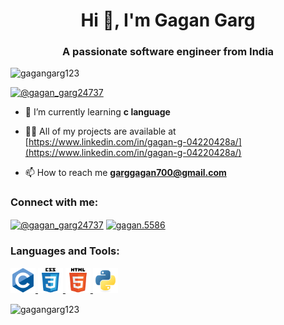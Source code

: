 <h1 align="center">Hi 👋, I'm Gagan Garg</h1>
<h3 align="center">A passionate software engineer from India</h3>

<p align="left"> <img src="https://komarev.com/ghpvc/?username=gagangarg123&label=Profile%20views&color=0e75b6&style=flat" alt="gagangarg123" /> </p>

<p align="left"> <a href="https://twitter.com/@gagan_garg24737" target="blank"><img src="https://img.shields.io/twitter/follow/@gagan_garg24737?logo=twitter&style=for-the-badge" alt="@gagan_garg24737" /></a> </p>

- 🌱 I’m currently learning **c language**

- 👨‍💻 All of my projects are available at [https://www.linkedin.com/in/gagan-g-04220428a/](https://www.linkedin.com/in/gagan-g-04220428a/)

- 📫 How to reach me **garggagan700@gmail.com**

<h3 align="left">Connect with me:</h3>
<p align="left">
<a href="https://twitter.com/@gagan_garg24737" target="blank"><img align="center" src="https://raw.githubusercontent.com/rahuldkjain/github-profile-readme-generator/master/src/images/icons/Social/twitter.svg" alt="@gagan_garg24737" height="30" width="40" /></a>
<a href="https://instagram.com/gagan.5586" target="blank"><img align="center" src="https://raw.githubusercontent.com/rahuldkjain/github-profile-readme-generator/master/src/images/icons/Social/instagram.svg" alt="gagan.5586" height="30" width="40" /></a>
</p>

<h3 align="left">Languages and Tools:</h3>
<p align="left"> <a href="https://www.cprogramming.com/" target="_blank" rel="noreferrer"> <img src="https://raw.githubusercontent.com/devicons/devicon/master/icons/c/c-original.svg" alt="c" width="40" height="40"/> </a> <a href="https://www.w3schools.com/css/" target="_blank" rel="noreferrer"> <img src="https://raw.githubusercontent.com/devicons/devicon/master/icons/css3/css3-original-wordmark.svg" alt="css3" width="40" height="40"/> </a> <a href="https://www.w3.org/html/" target="_blank" rel="noreferrer"> <img src="https://raw.githubusercontent.com/devicons/devicon/master/icons/html5/html5-original-wordmark.svg" alt="html5" width="40" height="40"/> </a> <a href="https://www.python.org" target="_blank" rel="noreferrer"> <img src="https://raw.githubusercontent.com/devicons/devicon/master/icons/python/python-original.svg" alt="python" width="40" height="40"/> </a> </p>

<p><img align="center" src="https://github-readme-streak-stats.herokuapp.com/?user=gagangarg123&" alt="gagangarg123" /></p>

